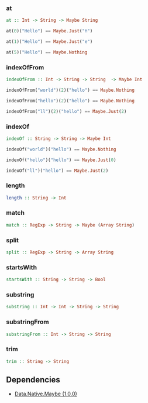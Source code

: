 

### at

```haskell
at :: Int -> String -> Maybe String
```


```haskell
at(0)("Hello") == Maybe.Just("H")
```
```haskell
at(1)("Hello") == Maybe.Just("e")
```
```haskell
at(5)("Hello") == Maybe.Nothing
```


### indexOfFrom

```haskell
indexOfFrom :: Int -> String -> String  -> Maybe Int
```


```haskell
indexOfFrom("world")(2)("hello") == Maybe.Nothing
```
```haskell
indexOfFrom("hello")(2)("hello") == Maybe.Nothing
```
```haskell
indexOfFrom("ll")(2)("hello") == Maybe.Just(2)
```


### indexOf

```haskell
indexOf :: String -> String -> Maybe Int
```


```haskell
indexOf("world")("hello") == Maybe.Nothing
```
```haskell
indexOf("hello")("hello") == Maybe.Just(0)
```
```haskell
indexOf("ll")("hello") == Maybe.Just(2)
```


### length

```haskell
length :: String -> Int
```




### match

```haskell
match :: RegExp -> String -> Maybe (Array String)
```




### split

```haskell
split :: RegExp -> String -> Array String
```




### startsWith

```haskell
startsWith :: String -> String -> Bool
```




### substring

```haskell
substring :: Int -> Int -> String -> String
```




### substringFrom

```haskell
substringFrom :: Int -> String -> String
```




### trim

```haskell
trim :: String -> String
```





## Dependencies

* [Data.Native.Maybe (1.0.0)](https://github.com/graeme-lockley/mn-Data.Native.Maybe)